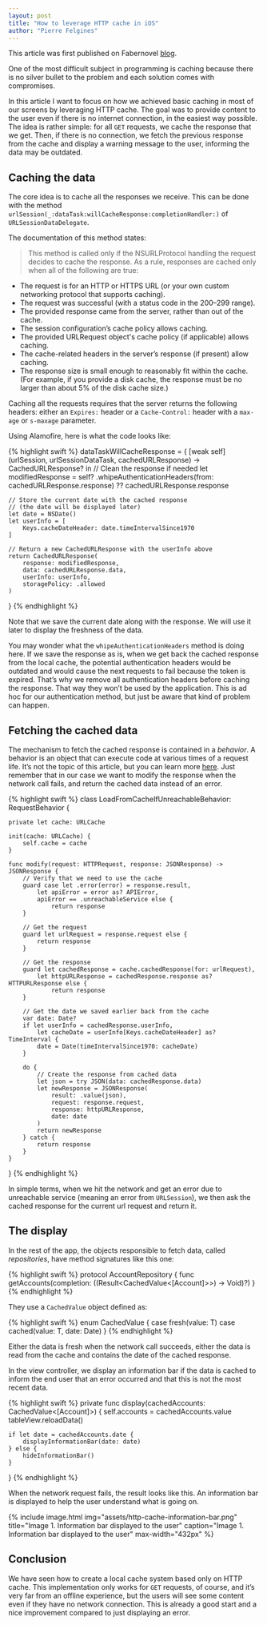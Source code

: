 ```yaml
---
layout: post
title: "How to leverage HTTP cache in iOS"
author: "Pierre Felgines"
---
```


This article was first published on Fabernovel [blog](https://en.fabernovel.com/engineering/how-to-leverage-http-cache-in-ios).

One of the most difficult subject in programming is caching because there is no silver bullet to the problem and each solution comes with compromises.

In this article I want to focus on how we achieved basic caching in most of our screens by leveraging HTTP cache. The goal was to provide content to the user even if there is no internet connection, in the easiest way possible. The idea is rather simple: for all `GET` requests, we cache the response that we get. Then, if there is no connection, we fetch the previous response from the cache and display a warning message to the user, informing the data may be outdated.

## Caching the data

The core idea is to cache all the responses we receive.
This can be done with the method `urlSession(_:dataTask:willCacheResponse:completionHandler:)` of `URLSessionDataDelegate`.

The documentation of this method states:

> This method is called only if the NSURLProtocol handling the request decides to cache the response. As a rule, responses are cached only when all of the following are true:
- The request is for an HTTP or HTTPS URL (or your own custom networking protocol that supports caching).
- The request was successful (with a status code in the 200–299 range).
- The provided response came from the server, rather than out of the cache.
- The session configuration’s cache policy allows caching.
- The provided URLRequest object's cache policy (if applicable) allows caching.
- The cache-related headers in the server’s response (if present) allow caching.
- The response size is small enough to reasonably fit within the cache. (For example, if you provide a disk cache, the response must be no larger than about 5% of the disk cache size.)

Caching all the requests requires that the server returns the following headers: either an `Expires:` header or a `Cache-Control:` header with a `max-age` or `s-maxage` parameter.

Using Alamofire, here is what the code looks like:

{% highlight swift %}
dataTaskWillCacheResponse = { [weak self] (urlSession, urlSessionDataTask, cachedURLResponse) -> CachedURLResponse? in
    // Clean the response if needed
    let modifiedResponse = self?
        .whipeAuthenticationHeaders(from: cachedURLResponse.response)
        ?? cachedURLResponse.response

    // Store the current date with the cached response
    // (the date will be displayed later)
    let date = NSDate()
    let userInfo = [
    	Keys.cacheDateHeader: date.timeIntervalSince1970
    ]

    // Return a new CachedURLResponse with the userInfo above
    return CachedURLResponse(
        response: modifiedResponse,
        data: cachedURLResponse.data,
        userInfo: userInfo,
        storagePolicy: .allowed
    )
}
{% endhighlight %}

Note that we save the current date along with the response. We will use it later to display the freshness of the data.

You may wonder what the `whipeAuthenticationHeaders` method is doing here. If we save the response as is, when we get back the cached response from the local cache, the potential authentication headers would be outdated and would cause the next requests to fail because the token is expired. That’s why we remove all authentication headers before caching the response. That way they won’t be used by the application. This is ad hoc for our authentication method, but just be aware that kind of problem can happen.

## Fetching the cached data

The mechanism to fetch the cached response is contained in a *behavior*. A behavior is an object that can execute code at various times of a request life. It’s not the topic of this article, but you can learn more [here](http://khanlou.com/2017/01/request-behaviors/).
Just remember that in our case we want to modify the response when the network call fails, and return the cached data instead of an error.

{% highlight swift %}
class LoadFromCacheIfUnreachableBehavior: RequestBehavior {

    private let cache: URLCache

    init(cache: URLCache) {
        self.cache = cache
    }

    func modify(request: HTTPRequest, response: JSONResponse) -> JSONResponse {
    	// Verify that we need to use the cache
        guard case let .error(error) = response.result,
            let apiError = error as? APIError,
            apiError == .unreachableService else {
                return response
        }

        // Get the request
        guard let urlRequest = response.request else {
            return response
        }

        // Get the response
        guard let cachedResponse = cache.cachedResponse(for: urlRequest),
            let httpURLResponse = cachedResponse.response as? HTTPURLResponse else {
                return response
        }

        // Get the date we saved earlier back from the cache
        var date: Date?
        if let userInfo = cachedResponse.userInfo,
            let cacheDate = userInfo[Keys.cacheDateHeader] as? TimeInterval {
            date = Date(timeIntervalSince1970: cacheDate)
        }

        do {
            // Create the response from cached data
            let json = try JSON(data: cachedResponse.data)
            let newResponse = JSONResponse(
                result: .value(json),
                request: response.request,
                response: httpURLResponse,
                date: date
            )
            return newResponse
        } catch {
            return response
        }
    }
}
{% endhighlight %}

In simple terms, when we hit the network and get an error due to unreachable service (meaning an error from `URLSession`), we then ask the cached response for the current url request and return it.

## The display

In the rest of the app, the objects responsible to fetch data, called *repositories*, have method signatures like this one:

{% highlight swift %}
protocol AccountRepository {
    func getAccounts(completion: ((Result<CachedValue<[Account]>>) -> Void)?)
}
{% endhighlight %}

They use a `CachedValue` object defined as:

{% highlight swift %}
enum CachedValue<T> {
    case fresh(value: T)
    case cached(value: T, date: Date)
}
{% endhighlight %}

Either the data is fresh when the network call succeeds, either the data is read from the cache and contains the date of the cached response.

In the view controller, we display an information bar if the data is cached to inform the end user that an error occurred and that this is not the most recent data.

{% highlight swift %}
private func display(cachedAccounts: CachedValue<[Account]>) {
    self.accounts = cachedAccounts.value
    tableView.reloadData()

    if let date = cachedAccounts.date {
        displayInformationBar(date: date)
    } else {
        hideInformationBar()
    }
}
{% endhighlight %}

When the network request fails, the result looks like this. An information bar is displayed to help the user understand what is going on.

{% include image.html
            img="assets/http-cache-information-bar.png"
            title="Image 1. Information bar displayed to the user"
            caption="Image 1. Information bar displayed to the user"
            max-width="432px" %}

## Conclusion

We have seen how to create a local cache system based only on HTTP cache. This implementation only works for `GET` requests, of course, and it’s very far from an offline experience, but the users will see some content even if they have no network connection. This is already a good start and a nice improvement compared to just displaying an error.










